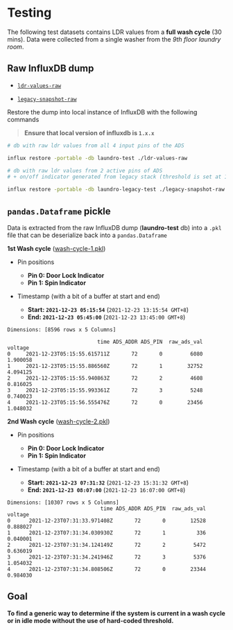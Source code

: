 # Testing

The following test datasets contains LDR values from a **full wash cycle** (30 mins). Data were collected from a single washer from the _9th floor laundry room_.

## Raw InfluxDB dump

- [`ldr-values-raw`](https://drive.google.com/drive/folders/1AGChMASJA0ACT4ZQWbuUTe3YbAWQlNpB?usp=sharing)

- [`legacy-snapshot-raw`](https://drive.google.com/drive/folders/196ZlssDv5WDiKMFu0Ar49-DvXsVDt1_2?usp=sharing)

Restore the dump into local instance of InfluxDB with the following commands

> **Ensure that local version of influxdb is `1.x.x`**

```bash
# db with raw ldr values from all 4 input pins of the ADS

influx restore -portable -db laundro-test ./ldr-values-raw

# db with raw ldr values from 2 active pins of ADS
# + on/off indicator generated from legacy stack (threshold is set at 15000 raw ADS channel value)

influx restore -portable -db laundro-legacy-test ./legacy-snapshot-raw
```

## `pandas.Dataframe` pickle

Data is extracted from the raw InfluxDB dump (**laundro-test** db) into a `.pkl` file that can be deserialize back into a `pandas.Dataframe`

**1st Wash cycle** ([wash-cycle-1.pkl](./data/wash-cycle-1.pkl))

- Pin positions

  - **Pin 0: Door Lock Indicator**
  - **Pin 1: Spin Indicator**

- Timestamp (with a bit of a buffer at start and end)
  - **Start: `2021-12-23 05:15:54`** (`2021-12-23 13:15:54 GMT+8`)
  - **End: `2021-12-23 05:45:00`** (`2021-12-23 13:45:00 GMT+8`)

```
Dimensions: [8596 rows x 5 Columns]

                             time ADS_ADDR ADS_PIN  raw_ads_val   voltage
0     2021-12-23T05:15:55.615711Z       72       0         6080  1.900058
1     2021-12-23T05:15:55.886560Z       72       1        32752  4.094125
2     2021-12-23T05:15:55.940863Z       72       2         4608  0.816025
3     2021-12-23T05:15:55.993361Z       72       3         5248  0.740023
4     2021-12-23T05:15:56.555476Z       72       0        23456  1.048032
```

**2nd Wash cycle** ([wash-cycle-2.pkl](./data/wash-cycle-2.pkl))

- Pin positions

  - **Pin 0: Door Lock Indicator**
  - **Pin 1: Spin Indicator**

- Timestamp (with a bit of a buffer at start and end)
  - **Start: `2021-12-23 07:31:32`** (`2021-12-23 15:31:32 GMT+8`)
  - **End: `2021-12-23 08:07:00`** (`2021-12-23 16:07:00 GMT+8`)

```
Dimensions: [10307 rows x 5 Columns]
                              time ADS_ADDR ADS_PIN  raw_ads_val   voltage
0      2021-12-23T07:31:33.971408Z       72       0        12528  0.888027
1      2021-12-23T07:31:34.030930Z       72       1          336  0.040001
2      2021-12-23T07:31:34.124149Z       72       2         5472  0.636019
3      2021-12-23T07:31:34.241946Z       72       3         5376  1.054032
4      2021-12-23T07:31:34.808506Z       72       0        23344  0.984030
```

## Goal

**To find a generic way to determine if the system is current in a wash cycle or in idle mode without the use of hard-coded threshold.**
